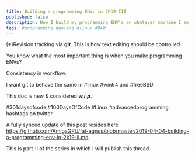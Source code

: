 ```yaml
---
title: Building a programming ENV: in 2K19 III
published: false
description: How I build my programming ENV's on whatever machine I am the longest on part III
tags: #programming #golang #linux #DAW
---
```


(*)Revision tracking via **git**. This is how text editing should be controlled

You know what the most important thing is when you make programming ENVs?

Consistency in workflow.

I want git to behave the same in #linux #win64 and #freeBSD.



This doc is new & considered _**w.i.p**_.

  #301daysofcode #100DaysOfCode #Linux #advancedprogramming hashtags on twitter

A fully synced update of this post resides here <https://github.com/AmigaGPU/fat-agnus/blob/master/2019-04-04-building-a-programming-env-in-2k19-ii.md>


This is part-II of the series in which I will publish this thread